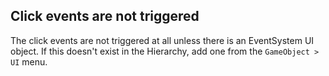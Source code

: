 
Click events are not triggered
------------------------------
The click events are not triggered at all unless there is an EventSystem UI object. If this doesn't exist in the Hierarchy, add one from the `GameObject > UI` menu.